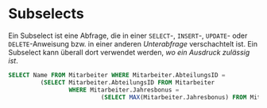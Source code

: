 # Subselects
Ein Subselect ist eine Abfrage, die in einer `SELECT`-, `INSERT`-, `UPDATE`- oder `DELETE`-Anweisung bzw. in einer anderen *Unterabfrage* verschachtelt ist. Ein Subselect kann überall dort verwendet werden, *wo ein Ausdruck zulässig ist*.

``` sql
SELECT Name FROM Mitarbeiter WHERE Mitarbeiter.AbteilungsID =
         (SELECT Mitarbeiter.AbteilungsID FROM Mitarbeiter 
                 WHERE Mitarbeiter.Jahresbonus = 
                          (SELECT MAX(Mitarbeiter.Jahresbonus) FROM Mitarbeiter));
```
